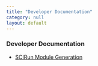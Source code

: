 ```yaml
---
title: "Developer Documentation"
category: null
layout: default
---
```



### Developer Documentation
- [SCIRun Module Generation](SCIRun5ModuleGeneration.html)
